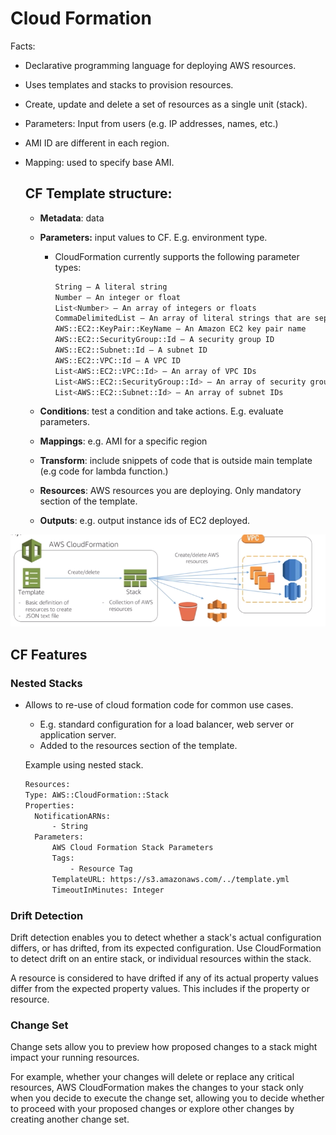 # Cloud Formation

Facts:
- Declarative programming language for deploying AWS resources.

- Uses templates and stacks to provision resources.

- Create, update and delete a set of resources as a single unit (stack).

- Parameters: Input from users (e.g. IP addresses, names, etc.)

- AMI ID are different in each region.

- Mapping: used to specify base AMI.

  

  

  ## CF Template structure:

  - **Metadata**: data  
  - **Parameters:** input values to CF. E.g. environment type.
  
    - CloudFormation currently supports the following parameter types:
  
      ```bash
      String – A literal string
      Number – An integer or float
      List<Number> – An array of integers or floats
      CommaDelimitedList – An array of literal strings that are separated by commas
      AWS::EC2::KeyPair::KeyName – An Amazon EC2 key pair name
      AWS::EC2::SecurityGroup::Id – A security group ID
      AWS::EC2::Subnet::Id – A subnet ID
      AWS::EC2::VPC::Id – A VPC ID
      List<AWS::EC2::VPC::Id> – An array of VPC IDs
      List<AWS::EC2::SecurityGroup::Id> – An array of security group IDs
      List<AWS::EC2::Subnet::Id> – An array of subnet IDs
      ```
  - **Conditions**: test a condition and take actions. E.g. evaluate parameters.
  - **Mappings**: e.g. AMI for a specific region
  - **Transform**: include snippets of code that is outside main template (e.g code for lambda function.)
  - **Resources**: AWS resources you are deploying. Only mandatory section of the template.
  - **Outputs**: e.g. output instance ids of EC2 deployed. 




![CloudFormation](../images/cloudformation.png)



## CF Features

### Nested Stacks

- Allows to re-use of cloud formation code for common use cases.

  - E.g. standard configuration for a load balancer, web server or application server.
  - Added to the resources section of the template.

  

  Example using nested stack.

  ```bash
  Resources:
  Type: AWS::CloudFormation::Stack
  Properties:
  	NotificationARNs:
  		- String
  	Parameters:
  		AWS Cloud Formation Stack Parameters
  		Tags:
  			- Resource Tag
  		TemplateURL: https://s3.amazonaws.com/../template.yml
  		TimeoutInMinutes: Integer
  ```

  

### Drift Detection

Drift detection enables you to detect whether a stack's actual  configuration differs, or has drifted, from its expected configuration.  Use CloudFormation to detect drift on an entire stack, or individual  resources within the stack. 

A resource is considered to have drifted if  any of its actual property values differ from the expected property  values. This includes if the property or resource.



### Change Set

Change sets allow you to preview how proposed changes to a stack might  impact your running resources.

For example, whether your changes will  delete or replace any critical resources, AWS CloudFormation makes the  changes to your stack only when you decide to execute the change set,  allowing you to decide whether to proceed with your proposed changes or  explore other changes by creating another change set.